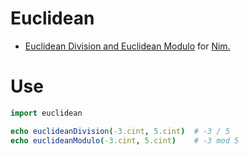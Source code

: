# Euclidean

- [Euclidean Division and Euclidean Modulo](https://en.wikipedia.org/wiki/Euclidean_division) for [Nim.](https://nim-lang.org)


# Use

```nim
import euclidean

echo euclideanDivision(-3.cint, 5.cint)  # -3 / 5
echo euclideanModulo(-3.cint, 5.cint)    # -3 mod 5
```

